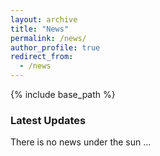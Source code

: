 ```yaml
---
layout: archive
title: "News"
permalink: /news/
author_profile: true
redirect_from: 
  - /news
---
```


{% include base_path %}

### Latest Updates

There is no news under the sun ... 

<!--
#### [2024-12-01] Title of News 1
Details or summary of the news content. [Read More](#)

#### [2024-11-15] Title of News 2
Details or summary of the news content. [Read More](#)
-->
